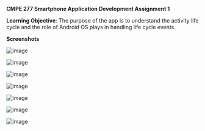 **CMPE 277 Smartphone Application Development Assignment 1**

**Learning Objective**: The purpose of the app is to understand the activity life cycle and the role of Android OS plays in handling life cycle events.

**Screenshots**

![image](https://github.com/MohithGowdaa/CMPE277-Assignment1/assets/57209823/c643f07c-6294-43ef-ac75-021222564204)

![image](https://github.com/MohithGowdaa/CMPE277-Assignment1/assets/57209823/adffb255-3650-4e3b-93f7-9ed70620daa6)

![image](https://github.com/MohithGowdaa/CMPE277-Assignment1/assets/57209823/6232294e-6e61-44fe-8f96-aeebb7726484)

![image](https://github.com/MohithGowdaa/CMPE277-Assignment1/assets/57209823/829563bd-2950-44f5-b6ad-43f23427fb7c)

![image](https://github.com/MohithGowdaa/CMPE277-Assignment1/assets/57209823/46a61957-e648-4f2d-b010-8917dbde6051)

![image](https://github.com/MohithGowdaa/CMPE277-Assignment1/assets/57209823/6e9bcfbc-df6a-4429-8d0b-5c7c871e73c7)

![image](https://github.com/MohithGowdaa/CMPE277-Assignment1/assets/57209823/d81b29c1-6557-4e2d-aa68-2da2c9f3d345)
















